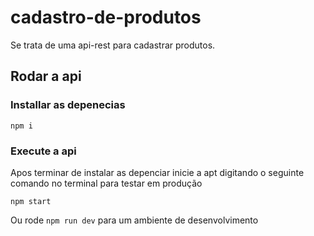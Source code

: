 # cadastro-de-produtos
Se trata de uma api-rest para cadastrar produtos.

## Rodar a api
### Installar as depenecias
~~~
npm i 
~~~

### Execute a api
Apos terminar de instalar as depenciar inicie a apt digitando
o seguinte comando no terminal para testar em produção
~~~
npm start
~~~
Ou rode ```npm run dev``` para um ambiente de desenvolvimento
